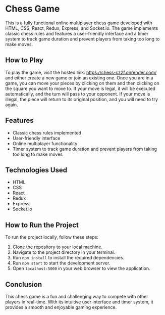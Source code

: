 # Chess Game

This is a fully functional online multiplayer chess game developed with HTML, CSS, React, Redux, Express, and Socket.io. The game implements classic chess rules and features a user-friendly interface and a timer system to track game duration and prevent players from taking too long to make moves.

## How to Play

To play the game, visit the hosted link: https://chess-cz2f.onrender.com/ and either create a new game or join an existing one. Once you are in a game, you can move your pieces by clicking on them and then clicking on the square you want to move to. If your move is legal, it will be executed automatically, and the turn will pass to your opponent. If your move is illegal, the piece will return to its original position, and you will need to try again.

## Features

- Classic chess rules implemented
- User-friendly interface
- Online multiplayer functionality
- Timer system to track game duration and prevent players from taking too long to make moves

## Technologies Used

- HTML
- CSS
- React
- Redux
- Express
- Socket.io

## How to Run the Project

To run the project locally, follow these steps:

1. Clone the repository to your local machine.
2. Navigate to the project directory in your terminal.
3. Run `npm install` to install the required dependencies.
4. Run `npm start` to start the development server.
5. Open `localhost:5000` in your web browser to view the application.

## Conclusion

This chess game is a fun and challenging way to compete with other players in real-time. With its intuitive user interface and timer system, it provides a smooth and enjoyable gaming experience.
